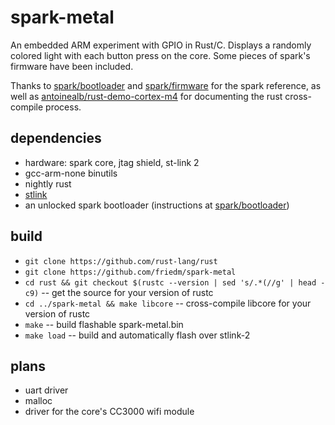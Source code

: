 spark-metal
===========

An embedded ARM experiment with GPIO in Rust/C. Displays a randomly colored light with 
each button press on the core. Some pieces of spark's firmware have been included.

Thanks to [spark/bootloader](https://github.com/spark/bootloader) and [spark/firmware](https://github.com/spark/firmware) for the spark reference, as well as
[antoinealb/rust-demo-cortex-m4](https://github.com/antoinealb/rust-demo-cortex-m4)
for documenting the rust cross-compile process\.

dependencies
----

* hardware: spark core, jtag shield, st-link 2
* gcc-arm-none binutils
* nightly rust
* [stlink](https://github.com/texane/stlink)
* an unlocked spark bootloader (instructions at [spark/bootloader](https://github.com/spark/bootloader))

build
-----

* `git clone https://github.com/rust-lang/rust`
* `git clone https://github.com/friedm/spark-metal`
* `cd rust && git checkout $(rustc --version | sed 's/.*(//g' | head -c9)` -- get the source for your version of rustc
* `cd ../spark-metal && make libcore` -- cross-compile libcore for your version of rustc  
* `make` -- build flashable spark-metal.bin
* `make load` -- build and automatically flash over stlink-2

plans
-----

* uart driver
* malloc
* driver for the core's CC3000 wifi module
